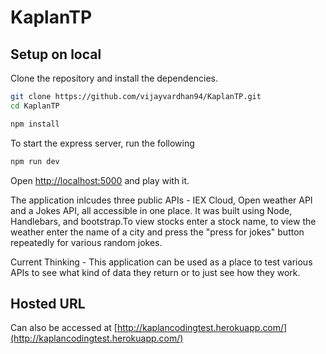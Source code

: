# KaplanTP
## Setup on local

Clone the repository and install the dependencies.

```bash
git clone https://github.com/vijayvardhan94/KaplanTP.git
cd KaplanTP
```

```bash
npm install
```

To start the express server, run the following

```bash
npm run dev
```

Open [http://localhost:5000](http://localhost:5000) and play with it.

The application inlcudes three public APIs - IEX Cloud, Open weather API and a Jokes API, all accessible in one place. It was built using Node, Handlebars, and bootstrap.To view stocks enter a stock name, to view the weather enter the name of a city and press the "press for jokes" button repeatedly for various random jokes. 

Current Thinking - This application can be used as a place to test various APIs to see what kind of data they return or to just see how they work. 

## Hosted URL
Can also be accessed at [http://kaplancodingtest.herokuapp.com/](http://kaplancodingtest.herokuapp.com/)

